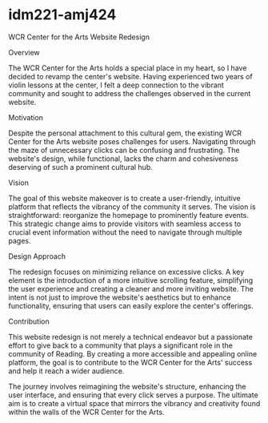 # idm221-amj424

WCR Center for the Arts Website Redesign

Overview

The WCR Center for the Arts holds a special place in my heart, so I have decided to revamp the center's website. Having experienced two years of violin lessons at the center, I felt a deep connection to the vibrant community and sought to address the challenges observed in the current website.

Motivation

Despite the personal attachment to this cultural gem, the existing WCR Center for the Arts website poses challenges for users. Navigating through the maze of unnecessary clicks can be confusing and frustrating. The website's design, while functional, lacks the charm and cohesiveness deserving of such a prominent cultural hub.

Vision

The goal of this website makeover is to create a user-friendly, intuitive platform that reflects the vibrancy of the community it serves. The vision is straightforward: reorganize the homepage to prominently feature events. This strategic change aims to provide visitors with seamless access to crucial event information without the need to navigate through multiple pages.

Design Approach

The redesign focuses on minimizing reliance on excessive clicks. A key element is the introduction of a more intuitive scrolling feature, simplifying the user experience and creating a cleaner and more inviting website. The intent is not just to improve the website's aesthetics but to enhance functionality, ensuring that users can easily explore the center's offerings.

Contribution

This website redesign is not merely a technical endeavor but a passionate effort to give back to a community that plays a significant role in the community of Reading. By creating a more accessible and appealing online platform, the goal is to contribute to the WCR Center for the Arts' success and help it reach a wider audience.

The journey involves reimagining the website's structure, enhancing the user interface, and ensuring that every click serves a purpose. The ultimate aim is to create a virtual space that mirrors the vibrancy and creativity found within the walls of the WCR Center for the Arts.
